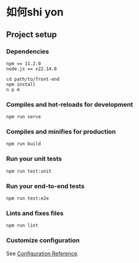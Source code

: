 # 如何shi yon

## Project setup

### Dependencies
```
npm == 11.2.0
node.js == v22.14.0
```

```
cd path/to/front-end
npm install
n p m
```

### Compiles and hot-reloads for development
```
npm run serve
```

### Compiles and minifies for production
```
npm run build
```

### Run your unit tests
```
npm run test:unit
```

### Run your end-to-end tests
```
npm run test:e2e
```

### Lints and fixes files
```
npm run lint
```

### Customize configuration
See [Configuration Reference](https://cli.vuejs.org/config/).
